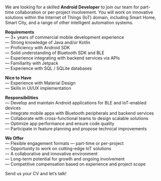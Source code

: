 We are looking for a skilled **Android Developer** to join our team for part-
time collaboration or per-project involvement. You will work on innovative
solutions within the Internet of Things (IoT) domain, including Smart Home,
Smart City, and a range of other intelligent automation systems.

**Requirements**  
— 3+ years of commercial mobile development experience  
— Strong knowledge of Java and/or Kotlin  
— Proficiency with Android SDK  
— Solid understanding of Bluetooth SDK and BLE  
— Experience integrating with backend services via APIs  
— Familiarity with Jetpack  
— Experience with SQL / SQLite databases

**Nice to Have**  
— Experience with Material Design  
— Skills in UI/UX implementation

**Responsibilities**  
— Develop and maintain Android applications for BLE and IoT-enabled devices  
— Integrate mobile apps with Bluetooth peripherals and backend services  
— Collaborate with cross-functional teams to design scalable solutions  
— Optimize app performance and ensure code quality  
— Participate in feature planning and propose technical improvements

**We Offer**  
— Flexible engagement formats — part-time or per-project  
— Opportunity to work on cutting-edge IoT solutions  
— A collaborative and innovative environment  
— Long-term potential for growth and ongoing involvement  
— Competitive compensation based on experience and project scope

Send us your CV and let’s talk!